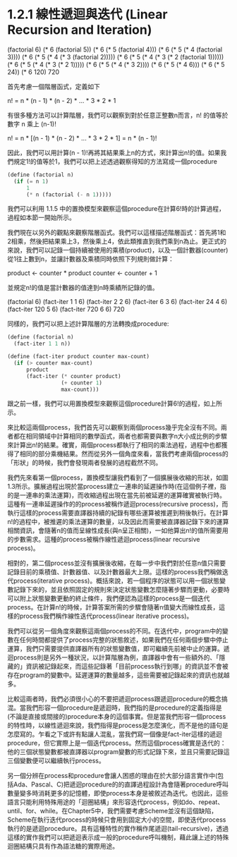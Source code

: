 <script type="text/javascript" src="http://cdn.mathjax.org/mathjax/latest/MathJax.js?config=default"></script>

# 1.2.1 線性遞迴與迭代 (Linear Recursion and Iteration)

(factorial 6)
(* 6 (factorial 5))
(* 6 (* 5 (factorial 4)))
(* 6 (* 5 (* 4 (factorial 3))))
(* 6 (* 5 (* 4 (* 3 (factorial 2)))))
(* 6 (* 5 (* 4 (* 3 (* 2 (factorial 1))))))
(* 6 (* 5 (* 4 (* 3 (* 2 1)))))
(* 6 (* 5 (* 4 (* 3 2))))
(* 6 (* 5 (* 4 6)))
(* 6 (* 5 24))
(* 6 120)
720

首先考慮一個階層函式，定義如下

n! = n * (n - 1) * (n - 2) * ... * 3 * 2 * 1

有很多種方法可以計算階層，我們可以觀察到對於任意正整數n而言，n! 的值等於數字 n 乘上 (n-1)!

n! = n * [(n - 1) * (n - 2) * ... * 3 * 2 * 1]
   = n * (n - 1)!

因此，我們可以用計算(n - 1)!再將其結果乘上n的方式，來計算出n!的值。如果我們規定1!的值等於1，我們可以把上述透過觀察得知的方法寫成一個procedure

```scheme
(define (factorial n)
  (if (= n 1)
      1
      (* n (factorial (- n 1)))))
```

我們可以利用 1.1.5 中的置換模型來觀察這個procedure在計算6!時的計算過程，過程如本節一開始所示。

我們現在以另外的觀點來觀察階層函式。我們可以這樣描述階層函式：首先將1和2相乘，然後把結果乘上3，然後乘上4，依此類推直到我們乘到n為止。更正式的來說，我們可以記錄一個持續被使用的乘積(product)，以及一個計數器(counter)從1往上數到n，並讓計數器及乘積同時依照下列規則做計算：

product <- counter * product
counter <- counter + 1

並規定n!的值是當計數器的值達到n時乘績所記錄的值。

(factorial 6)
(fact-iter 1 1 6)
(fact-iter 2 2 6)
(fact-iter 6 3 6)
(fact-iter 24 4 6)
(fact-iter 120 5 6)
(fact-iter 720 6 6)
720

同樣的，我們可以把上述計算階層的方法轉換成procedure:

```scheme
(define (factorial n)
  (fact-iter 1 1 n))

(define (fact-iter product counter max-count)
  (if (> counter max-count)
      product
      (fact-iter (* counter product)
                 (+ counter 1)
                 max-count)))
```

跟之前一樣，我們可以用置換模型來觀察這個procedure計算6!的過程，如上所示。

來比較這兩個process，我們首先可以觀察到兩個process幾乎完全沒有不同。兩者都在相同領域中計算相同的數學函式，兩者也都需要與數字n大小成比例的步驟來計算出n!的結果。確實，兩個process都執行了相同的乘法過程，過程中也都獲得了相同的部分乘機結果。然而從另外一個角度來看，當我們考慮兩個process的「形狀」的時候，我們會發現兩者發展的過程截然不同。

我們先來看第一個process，置換模型讓我們看到了一個擴展後收縮的形狀，如圖1.3所示。擴展過程出現於當process建立一連串的延遲操作時(在這個例子裡，指的是一連串的乘法運算)，而收縮過程出現在當先前被延遲的運算確實被執行時。這種有一連串延遲操作的的process被稱作遞迴process(recursive process)，而執行這樣的process需要直譯器持續的紀錄有哪些運算被推遲到稍後執行。在計算n!的過程中，被推遲的乘法運算的數量，以及因此而需要被直譯器記錄下來的運算相關資訊，會隨著n的值而呈線性成長(與n呈正相關)，一如他算出n!的值所需要用的步數需求。這種的process被稱作線性遞迴process(linear recursive process)。

相對的，第二個process並沒有擴展後收縮，在每一步中我們對於任意n值只需要記錄目前的乘積值、計數器值、以及計數器最大上限。這樣的process我們稱做迭代process(iterative process)。概括來說，若一個程序的狀態可以用一個狀態變數記錄下來的，並且依照固定的規則來決定狀態變數怎麼隨著步驟而更動，必要時可以附上狀態變數更動的終止條件，我們便認為這樣的process是一個迭代process。在計算n!的時候，計算答案所需的步驟會隨著n值變大而線性成長，這樣的process我們稱作線性迭代process(linear iterative process)。

我們可以從另一個角度來觀察這兩個process的不同。在迭代中，program中的變數在任何時間都提供了process完整的狀態敘述，如果我們在任何兩個步驟中停止運算，我們只需要提供直譯器所有的狀態變數值，即可繼續先前被中止的運算。遞迴process則是另外一種狀況，以計算階層為例，直譯器中會有一些額外的、「隱藏的」資訊被記錄起來，而這些記錄著「目前process執行到哪」的資訊並不會被存在program的變數中。延遲運算的數量越多，這些需要被記錄起來的資訊也就越多。

比較這兩者時，我們必須很小心的不要把遞迴process跟遞迴procedure的概念搞混。當我們形容一個procedure是遞迴時，我們指的是procedure的定義指得是(不論是直接或間接的)procedure本身的這個事實。但是當我們形容一個process的特性時，以線性遞迴來說，我們指得是process是怎麼演化，而不是他的語句是怎麼寫的。乍看之下或許有點讓人混亂，當我們寫一個像是fact-iter這樣的遞迴procedure，但它實際上是一個迭代process。然而這個process確實是迭代的：他的三個狀態變數都被直譯器以program變數的形式記錄下來，並且只需要記錄這三個變數便可以繼續執行process。

另一個分辨在process和procedure會讓人困惑的理由在於大部分語言實作中(包括Ada、Pascal、C)把遞迴procedure的的直譯過程設計為會隨著procedure呼叫數量變多時消耗更多的記憶體，即使process本身是被敘述為迭代。也因此，這些語言只能利用特殊用途的「迴圈結構」來形容迭代process，例如do、repeat、until、for、while。在Chapter5中，我們需要考慮Scheme並沒有這個缺陷，Scheme在執行迭代process的時候只會用到固定大小的空間，即使迭代process執行的是遞迴procedure。具有這種特性的實作稱作尾遞迴(tail-recursive)，透過這樣的實作我們可以把遞迴表示成一般的procedure呼叫機制，藉此讓上述的特殊迴圈結構只具有作為語法糖的實際用途。